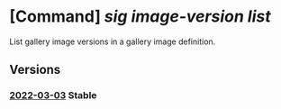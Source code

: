 # [Command] _sig image-version list_

List gallery image versions in a gallery image definition.

## Versions

### [2022-03-03](/Resources/mgmt-plane/L3N1YnNjcmlwdGlvbnMve30vcmVzb3VyY2Vncm91cHMve30vcHJvdmlkZXJzL21pY3Jvc29mdC5jb21wdXRlL2dhbGxlcmllcy97fS9pbWFnZXMve30vdmVyc2lvbnM=/2022-03-03.xml) **Stable**

<!-- mgmt-plane /subscriptions/{}/resourcegroups/{}/providers/microsoft.compute/galleries/{}/images/{}/versions 2022-03-03 -->
